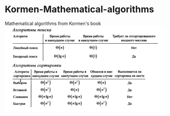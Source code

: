 # Kormen-Mathematical-algorithms
Mathematical algorithms from Kormen's book
![alt text](https://github.com/Andrey-Shatunov/Kormen-Mathematical-algorithms/blob/master/Alg.jpg)
